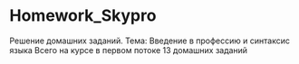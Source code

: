 # Homework_Skypro
Решение домашних заданий. 
Тема: Введение в профессию и синтаксис языка
Всего на курсе в первом потоке 13 домашних заданий
